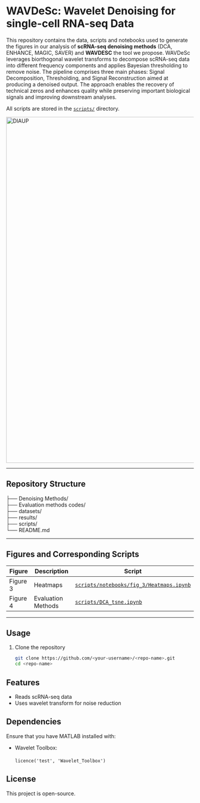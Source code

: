 <p align="center">
  <strong><h1>WAVDeSc: Wavelet Denoising for single-cell RNA-seq Data</h1></strong>
</p>

This repository contains the data, scripts and notebooks used to generate the figures in our analysis of **scRNA-seq denoising methods** (DCA, ENHANCE, MAGIC, SAVER) and **WAVDESC** the tool we propose. WAVDeSc leverages biorthogonal wavelet transforms to decompose scRNA-seq data into different frequency components and applies Bayesian thresholding to remove noise. The pipeline comprises three main phases: Signal Decomposition, Thresholding, and Signal Reconstruction aimed at producing a denoised output. The approach enables the recovery of technical zeros and enhances quality while preserving important biological signals and improving downstream analyses.  

All scripts are stored in the [`scripts/`](./scripts) directory.

<img width="1314" height="930" alt="DIAUP" src="https://github.com/user-attachments/assets/ac9579c1-fa83-495d-a32d-e64097501e31" />

---

## Repository Structure
├── Denoising Methods/ </br>
├── Evaluation methods codes/ </br>
├── datasets/ </br>
├── results/ </br>
├── scripts/ </br>
└── README.md 



---

## Figures and Corresponding Scripts

| **Figure** | **Description** | **Script** |
|------------|-----------------|------------|
| Figure 3   | Heatmaps | [`scripts/notebooks/fig_3/Heatmaps.ipynb`](scripts/notebooks/fig_3/Heatmaps.ipynb) |
| Figure 4   | Evaluation Methods| [`scripts/DCA_tsne.ipynb`](./scripts/DCA_tsne.ipynb) |


---

## Usage

1. Clone the repository  
   ```bash
   git clone https://github.com/<your-username>/<repo-name>.git
   cd <repo-name>

## Features  

- Reads scRNA-seq data  
- Uses wavelet transform for noise reduction  

## Dependencies  

Ensure that you have MATLAB installed with:  
  - Wavelet Toolbox:</br>  
  `licence('test', 'Wavelet_Toolbox')`  

## License  

This project is open-source.  
